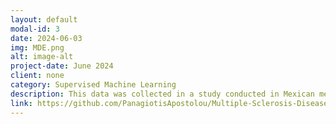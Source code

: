 ```yaml
---
layout: default
modal-id: 3
date: 2024-06-03
img: MDE.png
alt: image-alt
project-date: June 2024
client: none
category: Supervised Machine Learning
description: This data was collected in a study conducted in Mexican mestizo patients newly diagnosed with CIS who presented at the National Institute of Neurology and Neurosurgery (NINN) in Mexico City, Mexico, between 2006 and 2010. We are asked from the Ministry of health to make a prediction model based upon the data and present them.
link: https://github.com/PanagiotisApostolou/Multiple-Sclerosis-Disease-Prediction-model
---
```

